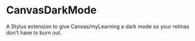 # CanvasDarkMode
A Stylus extension to give Canvas/myLearning a dark mode so your retinas don't have to burn out.
